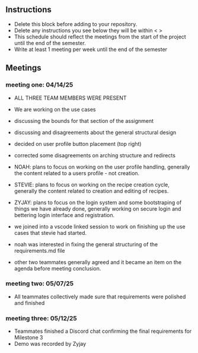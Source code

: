 ## Instructions
- Delete this block before adding to your repository.
- Delete any instructions you see below they will be within < >
- This schedule should reflect the meetings from the start of the project until the end of the semester.
- Write at least 1 meeting per week until the end of the semester

## Meetings
### meeting one: 04/14/25
- ALL THREE TEAM MEMBERS WERE PRESENT
- We are working on the use cases
- discussing the bounds for that section of the assignment
- discussing and disagreements about the general structural design
- decided on user profile button placement (top right)
- corrected some disagreements on arching structure and redirects
- NOAH: plans to focus on working on the user profile handling, generally
the content related to a users profile - not creation.
- STEVIE: plans to focus on working on the recipe creation cycle, generally 
the content related to creation and editing of recipes.
- ZYJAY: plans to focus on the login system and some bootstraping of things we have already done,
generally working on secure login and bettering login interface and registration.

- we joined into a vscode linked session to work on finishing up the use cases
that stevie had started.
- noah was interested in fixing the general structuring of the requirements.md file
- other two teammates generally agreed and it became an item on the agenda before meeting conclusion.

### meeting two: 05/07/25
- All teammates collectively made sure that requirements were polished and finished

### meeting three: 05/12/25
- Teammates finished a Discord chat confirming the final requirements for Milestone 3
- Demo was recorded by Zyjay